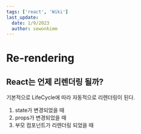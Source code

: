 ```yaml
---
tags: ['react', 'Wiki']
last_update:
  date: 1/9/2023
  author: sewonkimm
---
```


# Re-rendering

## React는 언제 리렌더링 될까?

기본적으로 LifeCycle에 따라 자동적으로 리렌더링이 된다.

1. state가 변경되었을 때
2. props가 변경되었을 때
3. 부모 컴포넌트가 리렌더링 되었을 때
